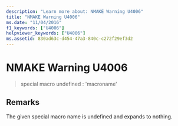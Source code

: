 ```yaml
---
description: "Learn more about: NMAKE Warning U4006"
title: "NMAKE Warning U4006"
ms.date: "11/04/2016"
f1_keywords: ["U4006"]
helpviewer_keywords: ["U4006"]
ms.assetid: 830ad63c-d454-47a3-840c-c272f29ef3d2
---
```

# NMAKE Warning U4006

> special macro undefined : 'macroname'

## Remarks

The given special macro name is undefined and expands to nothing.
